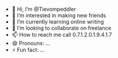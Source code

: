 - 👋 Hi, I’m @Tievompeddler
- 👀 I’m interested in making new friends 
- 🌱 I’m currently learning online writing
- 💞️ I’m looking to collaborate on freelance
- 📫 How to reach me call 0.7.1.2.0.1.9.4.1.7
- 😄 Pronouns: ...
- ⚡ Fun fact: ...

<!---
Tievompeddler/Tievompeddler is a ✨ special ✨ repository because its `README.md` (this file) appears on your GitHub profile.
You can click the Preview link to take a look at your changes.
--->
